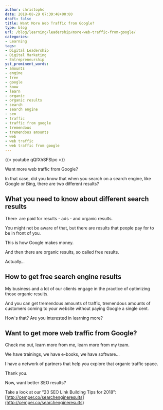 ```yaml
---
author: christophc
date: 2018-08-29 07:39:48+00:00
draft: false
title: Want More Web Traffic from Google?
type: blog
url: /blog/learning/leadership/more-web-traffic-from-google/
categories:
- Learning
tags:
- Digital Leadership
- Digital Marketing
- Entrepreneurship
yst_prominent_words:
- amounts
- engine
- free
- google
- know
- learn
- organic
- organic results
- search
- search engine
- seo
- traffic
- traffic from google
- tremendous
- tremendous amounts
- web
- web traffic
- web traffic from google
---
```


{{< youtube qQfXhSFSIpc >}}

Want more web traffic from Google?

In that case, did you know that when you search on a search engine, like Google or Bing, there are two different results?


## What you need to know about different search results


There  are paid for results - ads - and organic results.

You might not be aware of that, but there are results that people pay for to be in front of you.

This is how Google makes money.

And then there are organic results, so called free results.

Actually…


## How to get free search engine results


My business and a lot of our clients engage in the practice of optimizing those organic results.

And you can get tremendous amounts of traffic, tremendous amounts of customers coming to your website without paying Google a single cent.

How's that? Are you interested in learning more?


## Want to get more web traffic from Google?


Check me out, learn more from me, learn more from my team.

We have trainings, we have e-books, we have software...

I have a network of partners that help you explore that organic traffic space.

Thank you.

Now, want better SEO results?

Take a look at our “20 SEO Link Building Tips for 2018”: [http://cemper.co/searchengineresults](http://cemper.co/searchengineresults)
